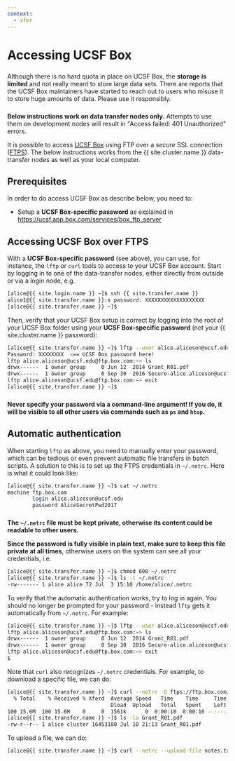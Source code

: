 ```yaml
---
context:
  - xfer
---
```


# Accessing UCSF Box

<div class="alert alert-danger" role="alert" style="margin-top: 3ex">
Although there is no hard quota in place on UCSF Box, the <strong>storage is limited</strong> and not really meant to store large data sets. There are reports that the UCSF Box maintainers have started to reach out to users who misuse it to store huge amounts of data. Please use it responsibly.
</div>

<div class="alert alert-warning" role="alert" style="margin-top: 3ex">
<strong>Below instructions work on <emph>data transfer nodes</emph> only.</strong> Attempts to use them on <emph>development nodes</emph> will result in "Access failed: 401 Unauthorized" errors.
</div>

It is possible to access [UCSF Box](https://ucsf.app.box.com/) using FTP over a _secure_ SSL connection ([FTPS](https://en.wikipedia.org/wiki/FTPS)).  The below instructions works from the {{ site.cluster.name }} data-transfer nodes as well as your local computer.


## Prerequisites

In order to do access UCSF Box as describe below, you need to:

* Setup a **UCSF Box-specific password** as explained in <https://ucsf.app.box.com/services/box_ftp_server>


## Accessing UCSF Box over FTPS

With a **UCSF Box-specific password** (see above), you can use, for instance, the `lftp` or `curl` tools to access to your UCSF Box account.  Start by logging in to one of the data-transfer nodes, either directly from outside or via a login node, e.g.

```sh
[alice@{{ site.login.name }} ~]$ ssh {{ site.transfer.name }}
alice1@{{ site.transfer.name }}:s password: XXXXXXXXXXXXXXXXXXX
[alice@{{ site.transfer.name }} ~]$ 
```

Then, verify that your UCSF Box setup is correct by logging into the root of your UCSF Box folder using your **UCSF Box-specific password** (not your {{ site.cluster.name }} password):

```sh
[alice@{{ site.transfer.name }} ~]$ lftp --user alice.aliceson@ucsf.edu ftps://ftp.box.com
Password: XXXXXXXX  <== UCSF Box password here!
lftp alice.aliceson@ucsf.edu@ftp.box.com:~> ls
drwx------  1 owner group     0 Jun 12  2014 Grant_R01.pdf
drwx------  1 owner group     0 Sep 30  2016 Secure-alice.aliceson@ucsf.edu
lftp alice.aliceson@ucsf.edu@ftp.box.com:~> exit
[alice@{{ site.transfer.name }} ~]$ 
```

<div class="alert alert-danger" role="alert" style="margin-top: 3ex">
<strong>Never specify your password via a command-line argument!  If you do, it will be visible to all other users via commands such as <code>ps</code> and <code>htop</code>.</strong>
</div>


## Automatic authentication

When starting `lftp` as above, you need to manually enter your password, which can be tedious or even prevent automatic file transfers in batch scripts.  A solution to this is to set up the FTPS credentials in `~/.netrc`.  Here is what it could look like:

```sh
[alice@{{ site.transfer.name }} ~]$ cat ~/.netrc
machine ftp.box.com
        login alice.aliceson@ucsf.edu
        password AliceSecretPwd2017
```

<div class="alert alert-warning" role="alert" style="margin-top: 3ex">
<strong>The <code>~/.netrc</code> file must be kept private, otherwise its content could be readable to other users.</strong>
</div>

**Since the password is fully visible in plain text, make sure to keep this file private at all times**, otherwise users on the system can see all your credentials, i.e.

```sh
[alice@{{ site.transfer.name }} ~]$ chmod 600 ~/.netrc
[alice@{{ site.transfer.name }} ~]$ ls -l ~/.netrc
-rw------- 1 alice alice 72 Jul  3 15:10 /home/alice/.netrc
```

To verify that the automatic authentication works, try to log in again. You should no longer be prompted for your password - instead `lftp` gets it automatically from `~/.netrc`.  For example:

```sh
[alice@{{ site.transfer.name }} ~]$ lftp --user alice.aliceson@ucsf.edu ftps://ftp.box.com
lftp alice.aliceson@ucsf.edu@ftp.box.com:~> ls
drwx------  1 owner group     0 Jun 12  2014 Grant_R01.pdf
drwx------  1 owner group     0 Sep 30  2016 Secure-alice.aliceson@ucsf.edu
lftp alice.aliceson@ucsf.edu@ftp.box.com:~> exit
$ 
```

Note that `curl` also recognizes `~/.netrc` credentials.  For example, to download a specific file, we can do:

```sh
[alice@{{ site.transfer.name }} ~]$ curl --netrc -O ftps://ftp.box.com/Grant_R01.pdf
  % Total    % Received % Xferd  Average Speed   Time    Time     Time  Current
                                 Dload  Upload   Total   Spent    Left  Speed
100 15.6M  100 15.6M    0     0  1561k      0  0:00:10  0:00:10 --:--:-- 3918k
[alice@{{ site.transfer.name }} ~]$ ls -la Grant_R01.pdf
-rw-r--r-- 1 alice cluster 16453180 Jul 10 21:13 Grant_R01.pdf
```

To upload a file, we can do:

```sh
[alice@{{ site.transfer.name }} ~]$ curl --netrc --upload-file notes.txt ftps://ftp.box.com/
```
